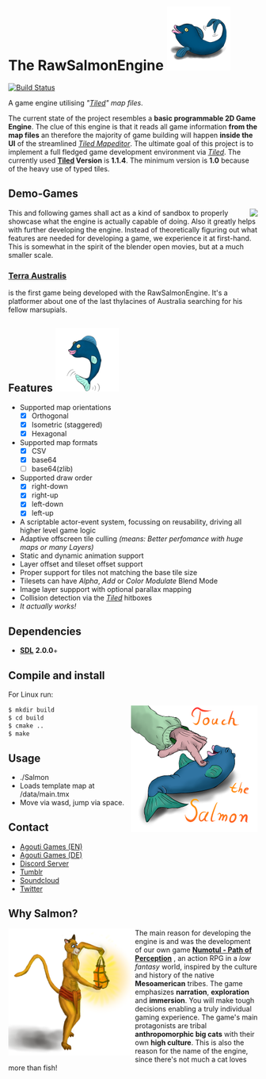 # The RawSalmonEngine ![Salmon Logo](/icons/RawSalmonLogo_Ver2_128px.png)
[![Build Status](https://travis-ci.org/AgoutiGames/RawSalmonEngine.svg?branch=master)](https://travis-ci.org/AgoutiGames/RawSalmonEngine)

A game engine utilising *"[Tiled](http://www.mapeditor.org)" map files*.

The current state of  the project resembles a **basic programmable 2D Game Engine**. The clue of this engine is that it reads all game information **from the map files** an therefore the majority of game building will happen **inside the UI** of the streamlined *[Tiled Mapeditor](http://www.mapeditor.org)*. The ultimate goal of this project is to implement a full fledged game development environment via *[Tiled](http://www.mapeditor.org)*. The currently used **[Tiled](http://www.mapeditor.org) Version** is **1.1.4**. The minimum version is **1.0** because of the heavy use of typed tiles.
## Demo-Games
 <img align="right" src="https://github.com/AgoutiGames/TerraAustralis/raw/master/essentials/showcase/gameplay.gif">This and following games shall act as a kind of sandbox to properly showcase what the engine is actually capable of doing. Also it greatly helps with further developing the engine. Instead of theoretically figuring out what features are needed for developing a game, we experience it at first-hand. This is somewhat in the spirit of the blender open movies, but at a much smaller scale.
 
 ### [Terra Australis](https://github.com/AgoutiGames/TerraAustralis)
is the first game being developed with the RawSalmonEngine. It's a platformer about one of the last thylacines of Australia searching for his fellow marsupials. 

## Features ![Salmon Jump](/icons/RawSalmonLogo_Ver1_128px.png)
* Supported map orientations 
  - [x] Orthogonal
  - [x] Isometric (staggered)
  - [x] Hexagonal
* Supported map formats
  - [x] CSV
  - [x] base64
  - [ ] base64(zlib)
* Supported draw order
  - [x] right-down
  - [x] right-up
  - [x] left-down
  - [x] left-up
* A scriptable actor-event system, focussing on reusability, driving all higher level game logic
* Adaptive offscreen tile culling *(means: Better perfomance with huge maps or many Layers)*
* Static and dynamic animation support
* Layer offset and tileset offset support
* Proper support for tiles not matching the base tile size
* Tilesets can have *Alpha*, *Add* or *Color Modulate* Blend Mode
* Image layer suppport with optional parallax mapping
* Collision detection via the *[Tiled](http://www.mapeditor.org)* hitboxes
* *It actually works!*
## Dependencies
* **[SDL](http://www.libsdl.org/)** **2.0.0**+
## Compile and install
For Linux run:

<img align="right" src="/icons/TouchIt.png">

    $ mkdir build
    $ cd build
    $ cmake ..
    $ make
    
## Usage
* ./Salmon
* Loads template map at /data/main.tmx
* Move via wasd, jump via space.
## Contact
* [Agouti Games (EN)](http://game.moonlighthiker.de/index.php/en/)
* [Agouti Games (DE)](http://game.moonlighthiker.de/index.php/de/)
* [Discord Server](https://discord.gg/thAaD9e)
* [Tumblr](https://agoutigames.tumblr.com/)
* [Soundcloud](https://soundcloud.com/agoutigames)
* [Twitter](https://twitter.com/agoutigames)
## Why Salmon?
<img align="left" src="/icons/lantern_cat.png">

The main reason for developing the engine is and was the development of our own game [**Numotul - Path of Perception**](http://game.moonlighthiker.de/index.php/en/) , an action RPG in a *low fantasy* world, inspired by the culture and history of the native **Mesoamerican** tribes. The game emphasizes **narration**, **exploration** and **immersion**. You will make tough decisions enabling a truly individual gaming experience. The game's main protagonists are tribal **anthropomorphic big cats** with their own **high culture**. This is also the reason for the name of the engine, since there's not much a cat loves more than fish!
